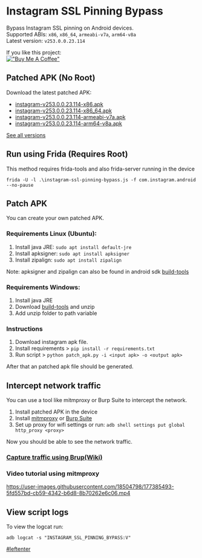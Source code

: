 # Instagram SSL Pinning Bypass

Bypass Instagram SSL pinning on Android devices.  
Supported ABIs: `x86`, `x86_64`, `armeabi-v7a`, `arm64-v8a`  
Latest version: `v253.0.0.23.114`

If you like this project:  
[!["Buy Me A Coffee"](https://www.buymeacoffee.com/assets/img/custom_images/orange_img.png)](https://www.buymeacoffee.com/eltimusa4q)

## Patched APK (No Root)

Download the latest patched APK: 
+ [instagram-v253.0.0.23.114-x86.apk](https://github.com/Eltion/Instagram-SSL-Pinning-Bypass/releases/download/v253.0.0.23.114/instagram-v253.0.0.23.114-x86.apk)
+ [instagram-v253.0.0.23.114-x86_64.apk](https://github.com/Eltion/Instagram-SSL-Pinning-Bypass/releases/download/v253.0.0.23.114/instagram-v253.0.0.23.114-x86_64.apk)
+ [instagram-v253.0.0.23.114-armeabi-v7a.apk](https://github.com/Eltion/Instagram-SSL-Pinning-Bypass/releases/download/v253.0.0.23.114/instagram-v253.0.0.23.114-armeabi-v7a.apk)
+ [instagram-v253.0.0.23.114-arm64-v8a.apk](https://github.com/Eltion/Instagram-SSL-Pinning-Bypass/releases/download/v253.0.0.23.114/instagram-v253.0.0.23.114-arm64-v8a.apk)

[See all versions](https://github.com/Eltion/Instagram-SSL-Pinning-Bypass/releases/)

## Run using Frida (Requires Root)

This method requires frida-tools and also frida-server running in the device
```
frida -U -l .\instagram-ssl-pinning-bypass.js -f com.instagram.android --no-pause
```

## Patch APK

You can create your own patched APK. 


### Requirements Linux (Ubuntu):
1. Install java JRE: `sudo apt install default-jre`
2. Install apksigner: `sudo apt install apksigner`
3. Install zipalign: `sudo apt install zipalign`  

Note: apksigner and zipalign can also be found in android sdk [build-tools](https://dl.google.com/android/repository/build-tools_r30.0.1-linux.zip)

### Requirements Windows:
1. Install java JRE
2. Download [build-tools](https://dl.google.com/android/repository/build-tools_r30.0.1-windows.zip) and unzip
3. Add unzip folder to path variable

### Instructions

1. Download instagram apk file.
2. Install requirements > `pip install -r requirements.txt`
3. Run script > `python patch_apk.py -i <input apk> -o <output apk>`

After that an patched apk file should be generated.

## Intercept network traffic

You can use a tool like mitmproxy or Burp Suite to intercept the network.

1. Install patched APK in the device
2. Install [mitmproxy](https://mitmproxy.org/) or [Burp Suite](https://portswigger.net/burp)
3. Set up proxy for wifi settings or run: `adb shell settings put global http_proxy <proxy>`

Now you should be able to see the network traffic.

### [Capture traffic using Brup(Wiki)](https://github.com/Eltion/Instagram-SSL-Pinning-Bypass/wiki/Capture-packets-using-Brup-Suite)

### Video tutorial using mitmproxy
https://user-images.githubusercontent.com/18504798/177385493-5fd557bd-cb59-4342-b6d8-8b70262e6c06.mp4


## View script logs
To view the logcat run:
```
adb logcat -s "INSTAGRAM_SSL_PINNING_BYPASS:V"
```

[#leftenter](#leftenter)
